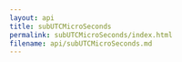 ```yaml
---
layout: api
title: subUTCMicroSeconds
permalink: subUTCMicroSeconds/index.html
filename: api/subUTCMicroSeconds.md
---
```


